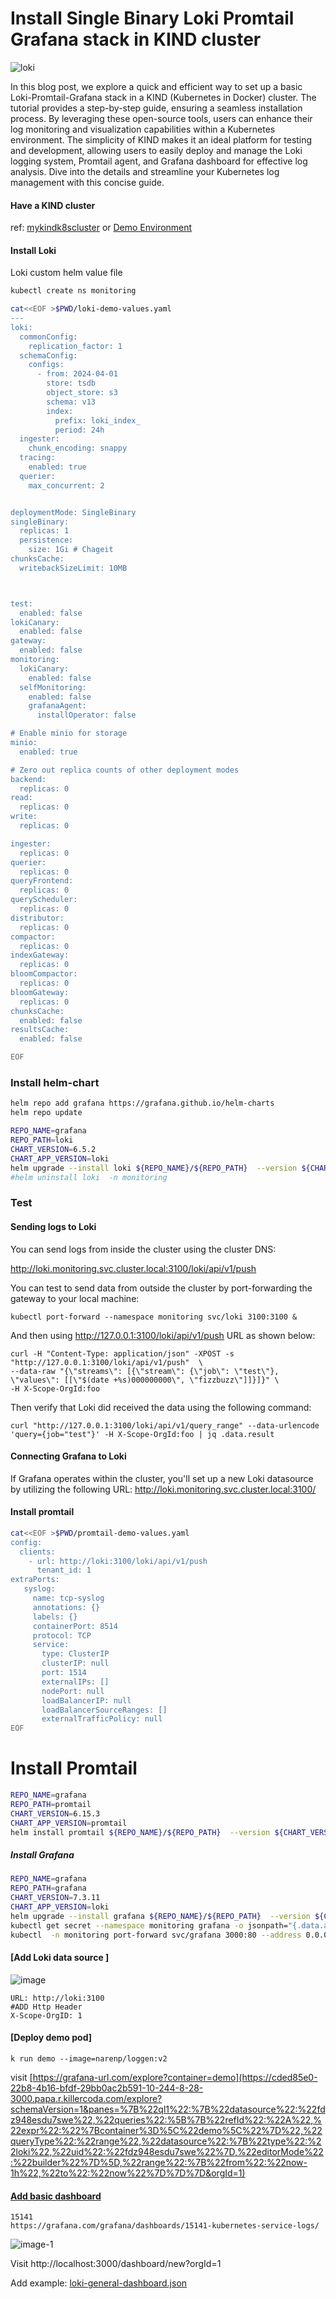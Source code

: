 # Install Single Binary Loki Promtail Grafana stack in KIND cluster

![loki](https://github.com/naren4b/nks/assets/3488520/fa0674db-f45c-43da-98a1-2ca77c24d345)

In this blog post, we explore a quick and efficient way to set up a basic Loki-Promtail-Grafana stack in a KIND (Kubernetes in Docker) cluster. The tutorial provides a step-by-step guide, ensuring a seamless installation process. By leveraging these open-source tools, users can enhance their log monitoring and visualization capabilities within a Kubernetes environment. The simplicity of KIND makes it an ideal platform for testing and development, allowing users to easily deploy and manage the Loki logging system, Promtail agent, and Grafana dashboard for effective log analysis. Dive into the details and streamline your Kubernetes log management with this concise guide.

#### Have a KIND cluster

ref: [mykindk8scluster](https://naren4b.github.io/nks/mykindk8scluster.html) or [Demo Environment](https://killercoda.com/killer-shell-ckad/scenario/playground)

#### Install Loki

Loki custom helm value file

```bash
kubectl create ns monitoring

cat<<EOF >$PWD/loki-demo-values.yaml
---
loki:
  commonConfig:
    replication_factor: 1
  schemaConfig:
    configs:
      - from: 2024-04-01
        store: tsdb
        object_store: s3
        schema: v13
        index:
          prefix: loki_index_
          period: 24h
  ingester:
    chunk_encoding: snappy
  tracing:
    enabled: true
  querier:
    max_concurrent: 2


deploymentMode: SingleBinary
singleBinary:
  replicas: 1
  persistence:
    size: 1Gi # Chageit
chunksCache:
  writebackSizeLimit: 10MB



test:
  enabled: false
lokiCanary:
  enabled: false
gateway:
  enabled: false
monitoring:
  lokiCanary:
    enabled: false
  selfMonitoring:
    enabled: false
    grafanaAgent:
      installOperator: false

# Enable minio for storage
minio:
  enabled: true

# Zero out replica counts of other deployment modes
backend:
  replicas: 0
read:
  replicas: 0
write:
  replicas: 0

ingester:
  replicas: 0
querier:
  replicas: 0
queryFrontend:
  replicas: 0
queryScheduler:
  replicas: 0
distributor:
  replicas: 0
compactor:
  replicas: 0
indexGateway:
  replicas: 0
bloomCompactor:
  replicas: 0
bloomGateway:
  replicas: 0
chunksCache:
  enabled: false
resultsCache:
  enabled: false

EOF
```

### Install helm-chart

```bash
helm repo add grafana https://grafana.github.io/helm-charts
helm repo update

REPO_NAME=grafana
REPO_PATH=loki
CHART_VERSION=6.5.2
CHART_APP_VERSION=loki
helm upgrade --install loki ${REPO_NAME}/${REPO_PATH}  --version ${CHART_VERSION} -f $PWD/loki-demo-values.yaml -n monitoring
#helm uninstall loki  -n monitoring
```
### Test 
#### Sending logs to Loki
You can send logs from inside the cluster using the cluster DNS: 

http://loki.monitoring.svc.cluster.local:3100/loki/api/v1/push

You can test to send data from outside the cluster by port-forwarding the gateway to your local machine:

```
kubectl port-forward --namespace monitoring svc/loki 3100:3100 &
```

And then using http://127.0.0.1:3100/loki/api/v1/push URL as shown below:

```
curl -H "Content-Type: application/json" -XPOST -s "http://127.0.0.1:3100/loki/api/v1/push"  \
--data-raw "{\"streams\": [{\"stream\": {\"job\": \"test\"}, \"values\": [[\"$(date +%s)000000000\", \"fizzbuzz\"]]}]}" \
-H X-Scope-OrgId:foo
```
Then verify that Loki did received the data using the following command:
```
curl "http://127.0.0.1:3100/loki/api/v1/query_range" --data-urlencode 'query={job="test"}' -H X-Scope-OrgId:foo | jq .data.result
```
#### Connecting Grafana to Loki
If Grafana operates within the cluster, you'll set up a new Loki datasource by utilizing the following URL:
http://loki.monitoring.svc.cluster.local:3100/

#### Install promtail

```bash
cat<<EOF >$PWD/promtail-demo-values.yaml
config:
  clients:
    - url: http://loki:3100/loki/api/v1/push
      tenant_id: 1
extraPorts:
   syslog:
     name: tcp-syslog
     annotations: {}
     labels: {}
     containerPort: 8514
     protocol: TCP
     service:
       type: ClusterIP
       clusterIP: null
       port: 1514
       externalIPs: []
       nodePort: null
       loadBalancerIP: null
       loadBalancerSourceRanges: []
       externalTrafficPolicy: null
EOF

```

# Install Promtail

```bash
REPO_NAME=grafana
REPO_PATH=promtail
CHART_VERSION=6.15.3
CHART_APP_VERSION=promtail
helm install promtail ${REPO_NAME}/${REPO_PATH}  --version ${CHART_VERSION} -f $PWD/promtail-demo-values.yaml -n monitoring

```

##### Install Grafana

```bash
REPO_NAME=grafana
REPO_PATH=grafana
CHART_VERSION=7.3.11
CHART_APP_VERSION=loki
helm upgrade --install grafana ${REPO_NAME}/${REPO_PATH}  --version ${CHART_VERSION} -n monitoring
kubectl get secret --namespace monitoring grafana -o jsonpath="{.data.admin-password}" | base64 --decode ; echo
kubectl  -n monitoring port-forward svc/grafana 3000:80 --address 0.0.0.0 &

```

#### [Add Loki data source ]

![image](https://github.com/naren4b/nks/assets/3488520/d1c20e4e-586d-4365-bbfb-c050fb7d9c5d)

```
URL: http://loki:3100
#ADD Http Header
X-Scope-OrgID: 1
```

#### [Deploy demo pod]
```
k run demo --image=narenp/loggen:v2

```
visit [https://grafana-url.com/explore?container=demo](https://cded85e0-22b8-4b16-bfdf-29bb0ac2b591-10-244-8-28-3000.papa.r.killercoda.com/explore?schemaVersion=1&panes=%7B%22ql1%22:%7B%22datasource%22:%22fdz948esdu7swe%22,%22queries%22:%5B%7B%22refId%22:%22A%22,%22expr%22:%22%7Bcontainer%3D%5C%22demo%5C%22%7D%22,%22queryType%22:%22range%22,%22datasource%22:%7B%22type%22:%22loki%22,%22uid%22:%22fdz948esdu7swe%22%7D,%22editorMode%22:%22builder%22%7D%5D,%22range%22:%7B%22from%22:%22now-1h%22,%22to%22:%22now%22%7D%7D%7D&orgId=1)

#### [Add basic dashboard](https://raw.githubusercontent.com/naren4b/monitoring-stack/main/loki/loki-general-dashboard.json)

```
15141
https://grafana.com/grafana/dashboards/15141-kubernetes-service-logs/

```

![image-1](https://github.com/naren4b/nks/assets/3488520/818cff38-598f-4e3b-b8da-4f1ecc254b63)

Visit http://localhost:3000/dashboard/new?orgId=1

Add example: [loki-general-dashboard.json](https://raw.githubusercontent.com/naren4b/monitoring-stack/main/loki/loki-general-dashboard.json)
